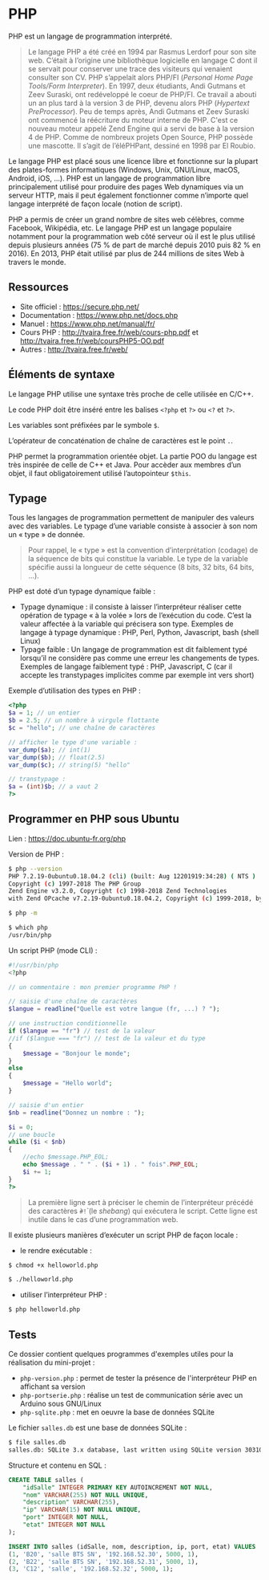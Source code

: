 # PHP

PHP est un langage de programmation interprété.

> Le langage PHP a été créé en 1994 par Rasmus Lerdorf pour son site web. C’était à l’origine une bibliothèque logicielle en langage C dont il se servait pour conserver une trace des visiteurs qui venaient consulter son CV. PHP s’appelait alors PHP/FI (_Personal Home Page Tools/Form Interpreter_). En 1997, deux étudiants, Andi Gutmans et Zeev Suraski, ont redéveloppé le coeur de PHP/FI. Ce travail a abouti un an plus tard à la version 3 de PHP, devenu alors PHP (_Hypertext PreProcessor_). Peu de temps après, Andi Gutmans et Zeev Suraski ont commencé la réécriture du moteur interne de PHP. C'est ce nouveau moteur appelé Zend Engine qui a servi de base à la version 4 de PHP. Comme de nombreux projets Open Source, PHP possède une mascotte. Il s’agit de l’éléPHPant, dessiné en 1998 par El Roubio.

Le langage PHP est placé sous une licence libre et fonctionne sur la plupart des plates-formes informatiques (Windows, Unix, GNU/Linux, macOS, Android, iOS, ...).
PHP est un langage de programmation libre principalement utilisé pour produire des pages Web dynamiques via un serveur HTTP, mais il peut également fonctionner comme n’importe quel langage interprété de façon locale (notion de script).

PHP a permis de créer un grand nombre de sites web célèbres, comme Facebook, Wikipédia, etc. Le langage PHP est un langage populaire notamment pour la programmation web côté serveur où il est le plus utilisé depuis plusieurs années (75 % de part de marché depuis 2010 puis 82 % en 2016). En 2013, PHP était utilisé par plus de 244 millions de sites Web à travers le monde.

## Ressources

- Site officiel : https://secure.php.net/
- Documentation : https://www.php.net/docs.php
- Manuel : https://www.php.net/manual/fr/
- Cours PHP : http://tvaira.free.fr/web/cours-php.pdf et http://tvaira.free.fr/web/coursPHP5-OO.pdf
- Autres : http://tvaira.free.fr/web/

## Éléments de syntaxe

Le langage PHP utilise une syntaxe très proche de celle utilisée en C/C++.

Le code PHP doit être inséré entre les balises `<?php` et `?>` ou `<?` et `?>`.

Les variables sont préfixées par le symbole `$`.

L’opérateur de concaténation de chaîne de caractères est le point `.`.

PHP permet la programmation orientée objet. La partie POO du langage est très inspirée de celle de C++ et Java. Pour accèder aux membres d’un objet, il faut obligatoirement utilisé l’autopointeur `$this`.

## Typage

Tous les langages de programmation permettent de manipuler des valeurs avec des variables. Le typage d’une variable consiste à associer à son nom un « type » de donnée.

> Pour rappel, le « type » est la convention d’interprétation (codage) de la séquence de bits qui constitue la variable. Le type de la variable spécifie aussi la longueur de cette séquence (8 bits, 32 bits, 64 bits, ...).

PHP est doté d’un typage dynamique faible :

- Typage dynamique : il consiste à laisser l’interpréteur réaliser cette opération de typage « à la volée » lors de l’exécution du code. C’est la valeur affectée à la variable qui précisera son type. Exemples de langage à typage dynamique : PHP, Perl, Python, Javascript, bash (shell Linux)
- Typage faible : Un langage de programmation est dit faiblement typé lorsqu’il ne considère pas comme une erreur les changements de types. Exemples de langage faiblement typé : PHP, Javascript, C (car il accepte les transtypages implicites comme par exemple int vers short)

Exemple d’utilisation des types en PHP :

```php
<?php
$a = 1; // un entier
$b = 2.5; // un nombre à virgule flottante
$c = "hello"; // une chaîne de caractères

// afficher le type d'une variable :
var_dump($a); // int(1)
var_dump($b); // float(2.5)
var_dump($c); // string(5) "hello"

// transtypage :
$a = (int)$b; // a vaut 2
?>
```

## Programmer en PHP sous Ubuntu

Lien : https://doc.ubuntu-fr.org/php

Version de PHP :

```sh
$ php --version
PHP 7.2.19-0ubuntu0.18.04.2 (cli) (built: Aug 12201919:34:28) ( NTS )
Copyright (c) 1997-2018 The PHP Group
Zend Engine v3.2.0, Copyright (c) 1998-2018 Zend Technologies
with Zend OPcache v7.2.19-0ubuntu0.18.04.2, Copyright (c) 1999-2018, by Zend Technologies

$ php -m

$ which php
/usr/bin/php
```

Un script PHP (mode CLI) :

```php
#!/usr/bin/php
<?php

// un commentaire : mon premier programme PHP !

// saisie d'une chaîne de caractères
$langue = readline("Quelle est votre langue (fr, ...) ? ");

// une instruction conditionnelle
if ($langue == "fr") // test de la valeur
//if ($langue === "fr") // test de la valeur et du type
{
    $message = "Bonjour le monde";
}
else
{
    $message = "Hello world";
}

// saisie d'un entier
$nb = readline("Donnez un nombre : ");

$i = 0;
// une boucle
while ($i < $nb)
{
    //echo $message.PHP_EOL;
    echo $message . " " . ($i + 1) . " fois".PHP_EOL;
    $i += 1;
}
?>
```

> La première ligne sert à préciser le chemin de l’interpréteur précédé des caractères `̀#!`̀ (le _shebang_) qui exécutera le script. Cette ligne est inutile dans le cas d’une programmation web.

Il existe plusieurs manières d’exécuter un script PHP de façon locale :

- le rendre exécutable :

```sh
$ chmod +x helloworld.php

$ ./helloworld.php
```

- utiliser l’interpréteur PHP :

```sh
$ php helloworld.php
```

## Tests

Ce dossier contient quelques programmes d'exemples utiles pour la réalisation du mini-projet :

- `php-version.php` : permet de tester la présence de l'interpréteur PHP en affichant sa version
- `php-portserie.php` : réalise un test de communication série avec un Arduino sous GNU/Linux
- `php-sqlite.php` : met en oeuvre la base de données SQLite

Le fichier `salles.db` est une base de données SQLite :

```sh
$ file salles.db
salles.db: SQLite 3.x database, last written using SQLite version 3031001
```

Structure et contenu en SQL :

```sql
CREATE TABLE salles (
    "idSalle" INTEGER PRIMARY KEY AUTOINCREMENT NOT NULL,
    "nom" VARCHAR(255) NOT NULL UNIQUE,
    "description" VARCHAR(255),
    "ip" VARCHAR(15) NOT NULL UNIQUE,
    "port" INTEGER NOT NULL,
    "etat" INTEGER NOT NULL
);

INSERT INTO salles (idSalle, nom, description, ip, port, etat) VALUES
(1, 'B20', 'salle BTS SN', '192.168.52.30', 5000, 1),
(2, 'B22', 'salle BTS SN', '192.168.52.31', 5000, 1),
(3, 'C12', 'salle', '192.168.52.32', 5000, 1);
```

